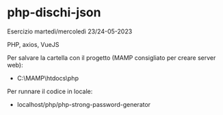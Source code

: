 # php-dischi-json

Esercizio martedì/mercoledì 23/24-05-2023

PHP, axios, VueJS

Per salvare la cartella con il progetto (MAMP consigliato per creare server web):
 - C:\MAMP\htdocs\php

Per runnare il codice in locale:
 - localhost/php/php-strong-password-generator

